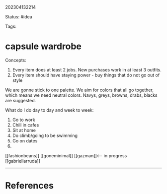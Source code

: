 202304132214

Status: #idea

Tags:

# capsule wardrobe

Concepts:

1. Every item does at least 2 jobs. New purchases work in at least 3 outfits.
2. Every item should have staying power - buy things that do not go out of style

We are gonne stick to one palette. We aim for colors that all go together, which means we need neutral colors. Navys, greys, browns, drabs, blacks are suggested.

What do I do day to day and week to week:
1. Go to work
2. Chill in cafes
3. Sit at home
4. Do climb/going to be swimming
5. Go on dates
6. 

[[fashionbeans]]
[[goneminimal]]
[[gazman]]<-- in progress
[[gabriellarruda]]


---
# References

